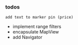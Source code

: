 ### todos
`add text to marker pin (price)`
* implement range filters
* encapsulate MapView
* add Navigator
